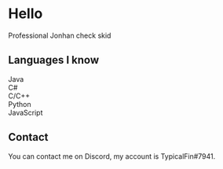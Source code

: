 # Hello
Professional Jonhan check skid

## Languages I know
Java<br>
C#<br>
C/C++<br>
Python<br>
JavaScript<br>

## Contact
You can contact me on Discord, my account is TypicalFin#7941.
